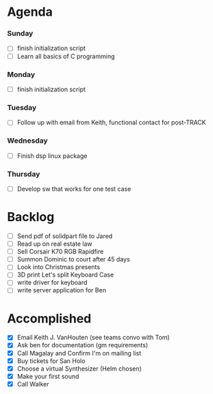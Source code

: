 # Agenda

### Sunday
* [ ] finish initialization script
* [ ] Learn all basics of C programming

### Monday
* [ ] finish initialization script

### Tuesday
* [ ] Follow up with email from Keith, functional contact for post-TRACK

### Wednesday
* [ ] Finish dsp linux package

### Thursday
* [ ] Develop sw that works for one test case

# Backlog
* [ ] Send pdf of solidpart file to Jared
* [ ] Read up on real estate law
* [ ] Sell Corsair K70 RGB Rapidfire
* [ ] Summon Dominic to court after 45 days
* [ ] Look into Christmas presents
* [ ] 3D print Let's split Keyboard Case
* [ ] write driver for keyboard
* [ ] write server application for Ben

# Accomplished
* [x] Email Keith J. VanHouten (see teams convo with Tom)
* [x] Ask ben for documentation (gm requirements)
* [x] Call Magalay and Confirm I'm on mailing list
* [x] Buy tickets for San Holo
* [x] Choose a virtual Synthesizer (Helm chosen)
* [x] Make your first sound
* [x] Call Walker
